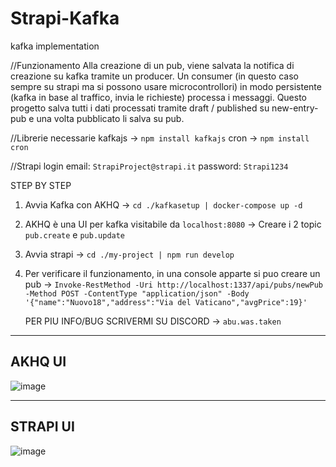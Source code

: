 # Strapi-Kafka
 kafka implementation

//Funzionamento
Alla creazione di un pub, viene salvata la notifica di creazione su kafka tramite un producer.
Un consumer (in questo caso sempre su strapi ma si possono usare microcontrollori) in modo persistente (kafka in base al traffico, invia le richieste) processa i messaggi.
Questo progetto salva tutti i dati processati tramite draft / published su new-entry-pub e una volta pubblicato li salva su pub.

//Librerie necessarie
kafkajs -> `npm install kafkajs`
cron -> `npm install cron`

//Strapi login 
email: `StrapiProject@strapi.it`
password: `Strapi1234`


 STEP BY STEP 
 1. Avvia Kafka con AKHQ -> `cd ./kafkasetup | docker-compose up -d`
 2. AKHQ è una UI per kafka visitabile da `localhost:8080` -> Creare i 2 topic `pub.create` e `pub.update`
 3. Avvia strapi -> `cd ./my-project | npm run develop`
 4. Per verificare il funzionamento, in una console apparte si puo creare un pub -> `Invoke-RestMethod -Uri http://localhost:1337/api/pubs/newPub -Method POST -ContentType "application/json" -Body '{"name":"Nuovo18","address":"Via del Vaticano","avgPrice":19}'`

    PER PIU INFO/BUG SCRIVERMI SU DISCORD -> `abu.was.taken`

-----------
AKHQ UI
-----------

![image](https://github.com/user-attachments/assets/6b488131-ea4d-4cf6-adc5-ea405a475476)

----------
STRAPI UI
----------

![image](https://github.com/user-attachments/assets/bf5b36ba-0038-4014-b09e-08989c901449)



